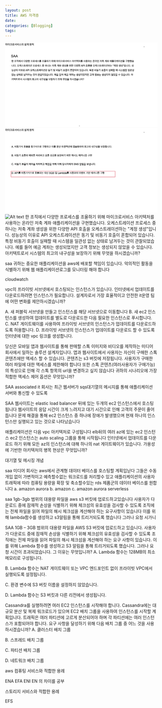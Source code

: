 ```yaml
---
layout: post
title: AWS 자격증
date:
categories: [Blogging]
tags:
---
```


![Alt text](image.png)
![Alt text](image-1.png)
![Alt text](image2.png)
한 조직에서 다양한 프로세스를 조율하기 위해 마이크로서비스 아키텍처를 사용하는 온라인 저축 계좌 애플리케이션을 구현했습니다. 오케스트레이션 프로세스 중 하나는 저축 계좌 생성을 위한 다양한 API 호출을 오케스트레이션하는 "계정 생성"입니다. 성능상의 이유로 API 오케스트레이션은 동기 및 비동기 호출이 혼합되어 있습니다. 특정 비동기 호출이 실패할 때 시스템을 일관성 없는 상태로 남겨두는 것이 관찰되었습니다. 예를 들어 예금 계좌는 생성되었지만 고객 정보는 생성되지 않았을 수 있습니다. 아키텍트로서 시스템의 최고의 내구성을 보장하기 위해 무엇을 하시겠습니까?

saa
귀하는 중요한 애플리케이션을 aws에 배포할 책임이 있습니다. 악의적인 활동을 식별하기 위해 웹 애플리케이션로그를 모니터링 해야 합니다

cloudwatch

vpc의 프라이빗 서브넷에서 호스팅되는 인스턴스가 있습니다. 인터넷에서 업데이트를 다운로드하려면 인스턴스가 필요합니다. 설계자로서 가장 효율적이고 안전한 it운영 팀에 어떤 변화를 제안하시겠습니까?

A. 새 퍼블릭 서브넷을 만들고 인스턴스를 해당 서브넷으로 이동합니다
B. 새 ec2 인스턴스를 생성하여 업데이트를 별도로 다운로드한 다음 필요한 인스턴스로 푸시합니다.
C. NAT 게이트웨이를 사용하여 프라이빗 서브넷의 인스턴스가 업데이트를 다운로드하도록 허용합니다.
D. 프라이빗 서브넷의 인스턴스가 업데이트를 다운로드 할 수 있도록 인터넷에 대한 vpc 링크를 생성합니다.

당신은 모바일 앱과 웹사이트를 통해 판매할 스톡 이미지와 비디오를 제작하는 미디어 회사에서 일하는 솔루션 설계자입니다. 앱과 웹사이트에서 사용자는 자신이 구매한 스톡 콘텐츠에만 액세스 할 수 있습니다. 콘텐츠는 s3 버킷에 저장됩니다. 사용자가 구매한 여러 파일에 대한 액세스를 제한해야 합니다 또한 스톡 콘텐츠(여러사용자가 구매가능)의 특성으로 인해 각 스톡 항목의 url을 변경하고 싶지 않습니다 귀하의 시나리오에 가장 적합한 액세스 제어 옵션은 무엇입니까?

SAA associated
it 회사는 최근 웹서버가 sqs대기열의 메시지를 통해 애플리케이션 서버와 통신할 수 있도록

SAA
웹사이트는 elastic load balancer 뒤에 있는 두개의 ec2 인스턴스에서 호스팅 됩니다 웹사이트의 응답 시간이 크게 느려지고 대기 시간으로 인해 고객의 주문이 줄어 듭니다 문제 해결을 통해 ec2 인스턴스 중 하나에 장애가 발생했으며 현재 하나의 인스턴스만 실행되고 있는 것으로 나타났습니다

애플리케이션은 다음 vpc 아키텍처로 구성됩니다
elb뒤의 여러 az에 있는 ec2 인스턴스
ec2 인스턴스는 auto scaling 그룹을 통해 시작됩니다
인터넷에서 업데이트를 다운로드 하기 위해 모든 az의 인스턴스에 대해 하나의 nat 게이트웨이가 있습니다.
가용성에 기반한 아키텍처의 병목 현상은 무엇입니까?

대기열 및 메시징 개념

saa
미디어 회사는 aws에서 관계형 데이터 베이스를 호스팅할 계획입닏다 그들은 수동 개입 없이 가변적이고 예측할수없는 워크로드를 처리할수 있고 애플리케이션의 사용자 트래픽에 따라 컴퓨팅 용량을 확장 및 축소할수있는 rds 제품군의 데이터 베이스를 원합니다
a. amazon aurora
b. amazon
c. amazon aurora serverless

saa
1gb-3gb 범위의 대용량 파일을 aws s3 버킷에 업로드하고있습니다 사용자가 다운로드 중에 잠재적 손상을 식별하기 위해 체크섬의 유효성을 검사할 수 있도록 조직에는 전체 파일을 읽어 파일의 해시 체크섬을 계산해야 하는 요구사항이 있습니다 이를 위해 lambda함수를 생성하고 s3알림을 통해 트리거되도록 했습니다 그러나 요청 시가니

SAA
1GB – 3GB 범위의 대용량 파일을 AWS S3 버킷에 업로드하고 있습니다. 사용자가 다운로드 중에 잠재적 손상을 식별하기 위해 체크섬의 유효성을 검사할 수 있도록 조직에는 전체 파일을 읽어 파일의 해시 체크섬을 계산해야 하는 요구 사항이 있습니다. 이를 위해 Lambda 함수를 생성하고 S3 알림을 통해 트리거되도록 했습니다. 그러나 요청 시간이 초과되었습니다. 그 이유는 무엇입니까?
A. Lambda 함수는 128MB의 최소 메모리로 구성됩니다.

B. Lambda 함수는 NAT 게이트웨이 또는 VPC 엔드포인트 없이 프라이빗 VPC에서 실행되도록 설정됩니다.

C. 환경 변수에 S3 버킷 이름을 설정하지 않았습니다.

D. Lambda 함수는 S3 버킷과 다른 리전에서 생성됩니다.

Cassandra를 실행하려면 여러 EC2 인스턴스를 시작해야 합니다. Cassandra에는 대규모 분산 및 복제 워크로드가 있으며 EC2 배치 그룹을 사용하여 인스턴스를 시작할 계획입니다. 트래픽은 여러 파티션에 고르게 분산되어야 하며 각 파티션에는 여러 인스턴스가 포함되어야 합니다. 요구 사항을 달성하기 위해 다음 배치 그룹 중 어느 것을 사용하시겠습니까?
A. 클러스터 배치 그룹

B. 스프레드 배치 그룹

C. 파티션 배치 그룹

D. 네트워크 배치 그룹

aws 컴퓨팅 서비스와 적합한 용례

ENA
EFA
ENI
EN
의 차이를 공부

스토리지 서비스와 적합한 용례

EFS
